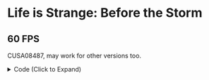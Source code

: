 # Life is Strange: Before the Storm

## 60 FPS

CUSA08487, may work for other versions too.

<details> 
<summary>Code (Click to Expand)</summary>

```
74 15 8B BB A0 02 00 00

EB 15 8B BB A0 02 00 00
```

</details>
